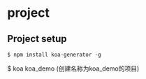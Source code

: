 # project

## Project setup
```
$ npm install koa-generator -g
```
$ koa koa_demo       (创建名称为koa_demo的项目)
```
